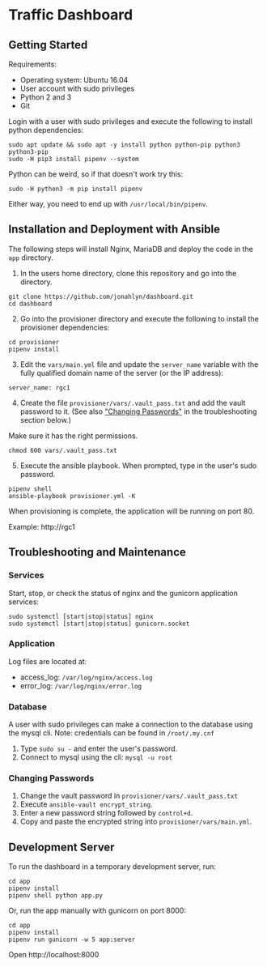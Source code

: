# Traffic Dashboard


## Getting Started

Requirements:
- Operating system: Ubuntu 16.04
- User account with sudo privileges
- Python 2 and 3
- Git

Login with a user with sudo privileges and execute the following to install python dependencies:

```
sudo apt update && sudo apt -y install python python-pip python3 python3-pip
sudo -H pip3 install pipenv --system
```

Python can be weird, so if that doesn't work try this:

```
sudo -H python3 -m pip install pipenv
```

Either way, you need to end up with `/usr/local/bin/pipenv`.

## Installation and Deployment with Ansible

The following steps will install Nginx, MariaDB and deploy the code in the `app` directory.

1. In the users home directory, clone this repository and go into the directory.

```
git clone https://github.com/jonahlyn/dashboard.git
cd dashboard
```

2. Go into the provisioner directory and execute the following to install the provisioner dependencies:

```
cd provisioner
pipenv install
```

3. Edit the `vars/main.yml` file and update the `server_name` variable with the fully qualified domain name of the server (or the IP address):

```
server_name: rgc1
```

4. Create the file `provisioner/vars/.vault_pass.txt` and add the vault password to it. (See also ["Changing Passwords"](#changing-passwords) in the troubleshooting section below.)

Make sure it has the right permissions.

```
chmod 600 vars/.vault_pass.txt
```

5. Execute the ansible playbook. When prompted, type in the user's sudo password. 

```
pipenv shell
ansible-playbook provisioner.yml -K
```

When provisioning is complete, the application will be running on port 80.

Example: http://rgc1



## Troubleshooting and Maintenance

### Services

Start, stop, or check the status of nginx and the gunicorn application services:

```
sudo systemctl [start|stop|status] nginx
sudo systemctl [start|stop|status] gunicorn.socket
```


### Application

Log files are located at:
  - access_log: `/var/log/nginx/access.log`
  - error_log: `/var/log/nginx/error.log`


### Database

A user with sudo privileges can make a connection to the database using the mysql cli. Note: credentials can be found in `/root/.my.cnf`

1. Type `sudo su -` and enter the user's password.
2. Connect to mysql using the cli: `mysql -u root`


### Changing Passwords

1. Change the vault password in `provisioner/vars/.vault_pass.txt`
2. Execute `ansible-vault encrypt_string`.
3. Enter a new password string followed by `control+d`.
3. Copy and paste the encrypted string into `provisioner/vars/main.yml`.


## Development Server

To run the dashboard in a temporary development server, run:

```
cd app
pipenv install
pipenv shell python app.py
```

Or, run the app manually with gunicorn on port 8000:

```
cd app
pipenv install
pipenv run gunicorn -w 5 app:server
```

Open http://localhost:8000


